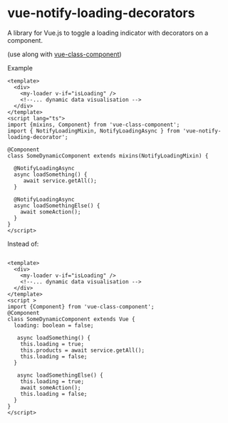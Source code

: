 # vue-notify-loading-decorators
A library for Vue.js to toggle a loading indicator with decorators on a component. 

(use along with [vue-class-component](https://github.com/vuejs/vue-class-component))

Example
```vue
<template>
  <div>
    <my-loader v-if="isLoading" /> 
    <!--... dynamic data visualisation -->
  </div>
</template>
<script lang="ts">
import {mixins, Component} from 'vue-class-component'; 
import { NotifyLoadingMixin, NotifyLoadingAsync } from 'vue-notify-loading-decorator'; 

@Component
class SomeDynamicComponent extends mixins(NotifyLoadingMixin) {
  
  @NotifyLoadingAsync
  async loadSomething() {
     await service.getAll();
  }
 
  @NotifyLoadingAsync
  async loadSomethingElse() {
    await someAction();
  }  
}
</script>
```


Instead of:
```vue

<template>
  <div>
    <my-loader v-if="isLoading" /> 
    <!--... dynamic data visualisation -->
  </div>
</template>
<script >
import {Component} from 'vue-class-component';
@Component
class SomeDynamicComponent extends Vue {
  loading: boolean = false; 

   async loadSomething() {
    this.loading = true;
    this.products = await service.getAll();
    this.loading = false;  
  }
 
   async loadSomethingElse() {
    this.loading = true;
    await someAction();
    this.loading = false;
  }  
}
</script>

```

##

